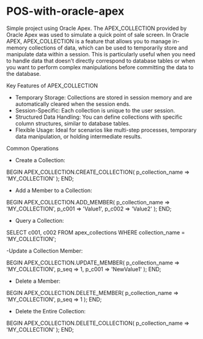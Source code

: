 # POS-with-oracle-apex
Simple project using Oracle Apex. The APEX_COLLECTION provided by Oracle Apex was used to simulate a quick point of sale screen.
In Oracle APEX, APEX_COLLECTION is a feature that allows you to manage in-memory collections of data, which can be used to temporarily store and manipulate data within a session. This is particularly useful when you need to handle data that doesn't directly correspond to database tables or when you want to perform complex manipulations before committing the data to the database.

Key Features of APEX_COLLECTION
- Temporary Storage: Collections are stored in session memory and are automatically cleared when the session ends.
- Session-Specific: Each collection is unique to the user session.
- Structured Data Handling: You can define collections with specific column structures, similar to database tables.
- Flexible Usage: Ideal for scenarios like multi-step processes, temporary data manipulation, or holding intermediate results.

Common Operations
- Create a Collection:


BEGIN
   APEX_COLLECTION.CREATE_COLLECTION(
      p_collection_name => 'MY_COLLECTION'
   );
END;
- Add a Member to a Collection:

BEGIN
   APEX_COLLECTION.ADD_MEMBER(
      p_collection_name => 'MY_COLLECTION',
      p_c001            => 'Value1',
      p_c002            => 'Value2'
   );
END;
- Query a Collection:
  
SELECT c001, c002
FROM   apex_collections
WHERE  collection_name = 'MY_COLLECTION';

-Update a Collection Member:


BEGIN
   APEX_COLLECTION.UPDATE_MEMBER(
      p_collection_name => 'MY_COLLECTION',
      p_seq             => 1,
      p_c001            => 'NewValue1'
   );
END;
- Delete a Member:


BEGIN
   APEX_COLLECTION.DELETE_MEMBER(
      p_collection_name => 'MY_COLLECTION',
      p_seq             => 1
   );
END;
- Delete the Entire Collection:


BEGIN
   APEX_COLLECTION.DELETE_COLLECTION(
      p_collection_name => 'MY_COLLECTION'
   );
END;

